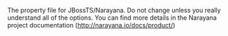The property file for JBossTS/Narayana. Do not change unless you really understand all of the options. You can find more details in the Narayana project documentation (http://narayana.io/docs/product/)

